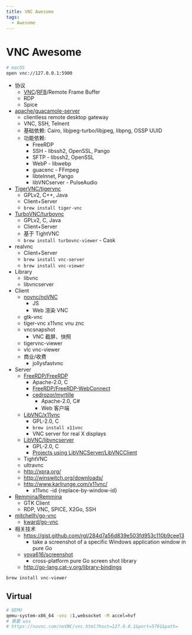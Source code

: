 ```yaml
---
title: VNC Awesome
tags:
  - Awesome
---
```


# VNC Awesome


```bash
# macOS
open vnc://127.0.0.1:5900
```

[vnc]: https://en.wikipedia.org/wiki/Virtual_Network_Computing

- 协议
  - [VNC]/[RFB](https://github.com/rfbproto/rfbproto/blob/master/rfbproto.rst)/Remote Frame Buffer
  - RDP
  - Spice
- [apache/guacamole-server](https://github.com/apache/guacamole-server)
  - clientless remote desktop gateway
  - VNC, SSH, Telnent
  - 基础依赖: Cairo, libjpeg-turbo/libjpeg, libpng, OSSP UUID
  - 功能依赖:
    - FreeRDP
    - SSH - libssh2, OpenSSL, Pango
    - SFTP - libssh2, OpenSSL
    - WebP - libwebp
    - guacenc - FFmpeg
    - libtelnnet, Pango
    - libVNCserver - PulseAudio
- [TigerVNC/tigervnc](https://github.com/TigerVNC/tigervnc)
  - GPLv2, C++, Java
  - Client+Server
  - `brew install tiger-vnc`
- [TurboVNC/turbovnc](https://github.com/TurboVNC/turbovnc)
  - GPLv2, C, Java
  - Client+Server
  - 基于 TightVNC
  - `brew install turbovnc-viewer` - Cask
- realvnc
  - Client+Server
  - `brew install vnc-server`
  - `brew install vnc-viewer`
- Library
  - libvnc
  - libvncserver
- Client
  - [novnc/noVNC](https://github.com/novnc/noVNC)
    - JS
    - Web 渲染 VNC
  - gtk-vnc
  - tiger-vnc x11vnc vnu znc
  - vncsnapshot
    - VNC 截屏、快照
  - tigervnc-viewer
  - vlc vnc-viewer
  - 商业/收费
    - jollysfastvnc
- Server
  - [FreeRDP/FreeRDP](https://github.com/FreeRDP/FreeRDP)
    - Apache-2.0, C
    - [FreeRDP/FreeRDP-WebConnect](https://github.com/FreeRDP/FreeRDP-WebConnect)
    - [cedrozor/myrtille](https://github.com/cedrozor/myrtille)
      - Apache-2.0, C#
      - Web 客户端
  - [LibVNC/x11vnc](https://github.com/LibVNC/x11vnc)
    - GPL-2.0, C
    - `brew install x11vnc`
    - VNC server for real X displays
  - [LibVNC/libvncserver](https://github.com/LibVNC/libvncserver)
    - GPL-2.0, C
    - [Projects using LibVNCServer/LibVNCClient](https://libvnc.github.io/#projects-using)
  - TightVNC
  - ultravnc
  - http://xpra.org/
  - http://winswitch.org/downloads/
  - http://www.karlrunge.com/x11vnc/
    - x11vnc -id {replace-by-window-id}
- [Remmina/Remmina](https://gitlab.com/Remmina/Remmina)
   - GTK Client
   - RDP, VNC, SPICE, X2Go, SSH
- [mitchellh/go-vnc](https://github.com/mitchellh/go-vnc)
  - [kward/go-vnc](https://github.com/kward/go-vnc)
- 相关技术
  - https://gist.github.com/rgl/284d7a56d839e503fd953c110b9cee13
    - take a screenshot of a specific Windows application window in pure Go
  - [vova616/screenshot](https://github.com/vova616/screenshot)
    - cross-platform pure Go screen shot library
  - http://go-lang.cat-v.org/library-bindings

```bash
brew install vnc-viewer
```

## Virtual

```bash
# QEMU
qemu-system-x86_64 -vnc :1,websocket -M accel=hvf
# 需要 wss
# https://novnc.com/noVNC/vnc.html?host=127.0.0.1&port=5701&path=
```
